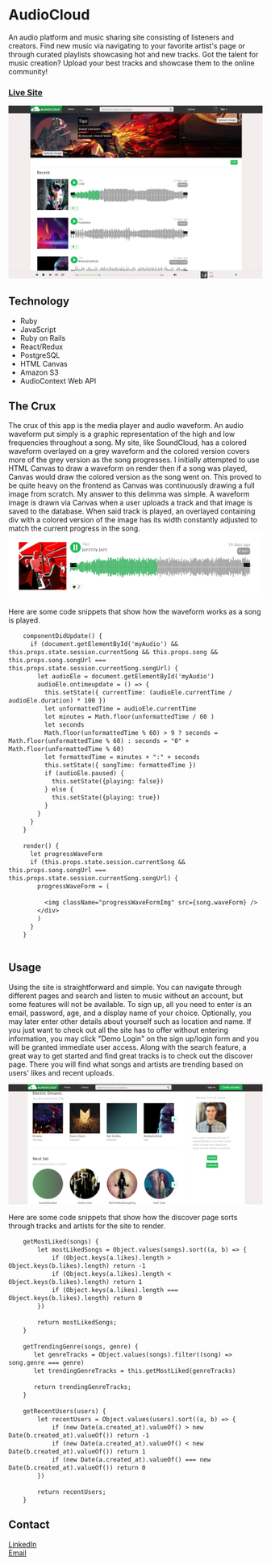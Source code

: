 # AudioCloud

An audio platform and music sharing site consisting of listeners and creators. Find new music via navigating to your favorite artist's page or through curated playlists showcasing hot and new tracks. Got the talent for music creation? Upload your best tracks and showcase them to the online community!

### [Live Site](https://audiocloudapp-7c30720446d4.herokuapp.com/)
![AudioCloud Screen Shot](https://github.com/Dapper-Dan/AudioCloud/blob/master/app/assets/images/WikiScreenShot1.png)
## Technology
- Ruby
- JavaScript
- Ruby on Rails
- React/Redux
- PostgreSQL
- HTML Canvas
- Amazon S3
- AudioContext Web API

## The Crux
The crux of this app is the media player and audio waveform. An audio waveform put simply is a graphic representation of the high and low frequencies throughout a song. My site, like SoundCloud, has a colored waveform overlayed on a grey waveform and the colored version covers more of the grey version as the song progresses. I initially attempted to use HTML Canvas to draw a waveform on render then if a song was played, Canvas would draw the colored version as the song went on. This proved to be quite heavy on the frontend as Canvas was continuously drawing a full image from scratch. My answer to this delimma was simple. A waveform image is drawn via Canvas when a user uploads a track and that image is saved to the database. When said track is played, an overlayed containing div with a colored version of the image has its width constantly adjusted to match the current progress in the song.
![AudioCloud waveform](https://github.com/Dapper-Dan/AudioCloud/blob/master/app/assets/images/wikiScreenShot2.png)

Here are some code snippets that show how the waveform works as a song is played.
```
    componentDidUpdate() {
      if (document.getElementById('myAudio') && this.props.state.session.currentSong && this.props.song && this.props.song.songUrl === this.props.state.session.currentSong.songUrl) { 
        let audioEle = document.getElementById('myAudio')
        audioEle.ontimeupdate = () => {
          this.setState({ currentTime: (audioEle.currentTime / audioEle.duration) * 100 })
          let unformattedTime = audioEle.currentTime
          let minutes = Math.floor(unformattedTime / 60 )
          let seconds 
          Math.floor(unformattedTime % 60) > 9 ? seconds = Math.floor(unformattedTime % 60) : seconds = "0" + Math.floor(unformattedTime % 60)
          let formattedTime = minutes + ":" + seconds
          this.setState({ songTime: formattedTime })
          if (audioEle.paused) {
            this.setState({playing: false})
          } else {
            this.setState({playing: true})
          }
        }
      }
    }
    
    render() {
      let progressWaveForm
      if (this.props.state.session.currentSong && this.props.song.songUrl === this.props.state.session.currentSong.songUrl) {
        progressWaveForm = (
        
          <img className="progressWaveFormImg" src={song.waveForm} />
        </div>
        )
      }
    }
    
  ```
## Usage
Using the site is straightforward and simple. You can navigate through different pages and search and listen to music without an account, but some features will not be available. To sign up, all you need to enter is an email, password, age, and a display name of your choice. Optionally, you may later enter other details about yourself such as location and name. If you just want to check out all the site has to offer without entering information, you may click "Demo Login" on the sign up/login form and you will be granted immediate user access. Along with the search feature, a great way to get started and find great tracks is to check out the discover page. There you will find what songs and artists are trending based on users' likes and recent uploads.

![AudioCloud discover page](https://github.com/Dapper-Dan/AudioCloud/blob/master/app/assets/images/WikiScreenShot3.png)

Here are some code snippets that show how the discover page sorts through tracks and artists for the site to render.
```
    getMostLiked(songs) {
        let mostLikedSongs = Object.values(songs).sort((a, b) => {
            if (Object.keys(a.likes).length > Object.keys(b.likes).length) return -1
            if (Object.keys(a.likes).length < Object.keys(b.likes).length) return 1
            if (Object.keys(a.likes).length === Object.keys(b.likes).length) return 0
        })  

        return mostLikedSongs;
    }

    getTrendingGenre(songs, genre) {
       let genreTracks = Object.values(songs).filter((song) => song.genre === genre)
       let trendingGenreTracks = this.getMostLiked(genreTracks)

       return trendingGenreTracks;
    }

    getRecentUsers(users) {
        let recentUsers = Object.values(users).sort((a, b) => {
            if (new Date(a.created_at).valueOf() > new Date(b.created_at).valueOf()) return -1
            if (new Date(a.created_at).valueOf() < new Date(b.created_at).valueOf()) return 1
            if (new Date(a.created_at).valueOf() === new Date(b.created_at).valueOf()) return 0
        })

        return recentUsers;
    }
```

## Contact
[LinkedIn](https://www.linkedin.com/in/daniel-r-lancaster/)
<br>
[Email](mailto:dlancaster08@gmail.com)
